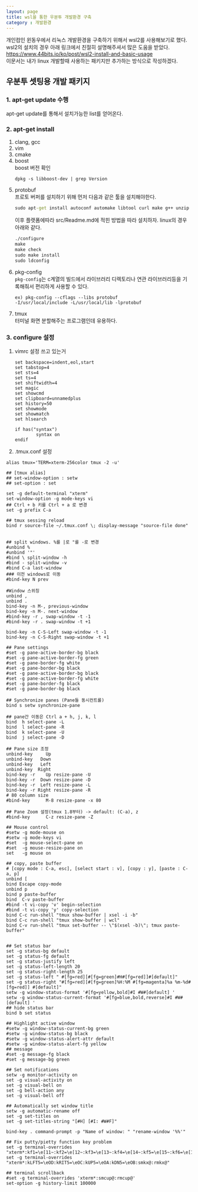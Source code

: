 ```yaml
---
layout: page
title: wsl을 통한 우분투 개발환경 구축
category : 개발환경
---
```


개인컴인 윈동우에서 리눅스 개발환경을 구축하기 위해서 wsl2를 사용해보기로 했다.  
wsl2의 설치의 경우 아래 링크에서 친절히 설명해주셔서 많은 도움을 받았다. 
https://www.44bits.io/ko/post/wsl2-install-and-basic-usage  
이문서는 내가 linux 개발할때 사용하는 패키지만 추가하는 방식으로 작성하겠다.

  
## 우분투 셋팅용 개발 패키지

### 1. apt-get update 수행
apt-get update를 통해서 설치가능한 list를 얻어온다.
### 2. apt-get install
1. clang, gcc
2. vim
3. cmake
4. boost  
    boost 버전 확인
    ```
    dpkg -s libboost-dev | grep Version
5. protobuf  
    프로토 버퍼를 설치하기 위해 먼저 다음과 같은 툴을 설치해야한다.  
    ```cmd
    sudo apt-get install autoconf automake libtool curl make g++ unzip -y
    ```
    이후 플랫폼에따라 src/Readme.md에 적힌 방법을 따라 설치하자.
    linux의 경우 아래와 같다. 
    ```cmd
    ./configure
    make
    make check
    sudo make install
    sudo ldconfig
    ```
6. pkg-config  
    `pkg-config`는 c계열의 빌드에서 라이브러리 디렉토리나 연관 라이브러리등을 
    기록해줘서 편리하게 사용할 수 있다.
    ```
    ex) pkg-config --cflags --libs protobuf
    -I/usr/local/include -L/usr/local/lib -lprotobuf
    ```
7. tmux  
    터미널 화면 분할해주는 프로그램인데 유용하다.

### 3. configure 설정
1. vimrc 설정
    쓰고 있는거
    ```
    set backspace=indent,eol,start      
    set tabstop=4           
    set sts=4               
    set ts=4
    set shiftwidth=4        
    set magic               
    set showcmd             
    set clipboard=unnamedplus
    set history=50          
    set showmode           
    set showmatch           
    set hlsearch            

    if has("syntax")
            syntax on
    endif
    ``` 
2. .tmux.conf 설정

```
alias tmux='TERM=xterm-256color tmux -2 -u'
```

```
## [tmux alias]
## set-window-option : setw
## set-option : set 

set -g default-terminal "xterm"
set-window-option -g mode-keys vi
## Ctrl + b 키를 Ctrl + a 로 변경
set -g prefix C-a

## tmux sessing reload
bind r source-file ~/.tmux.conf \; display-message "source-file done"


## split windows. %를 |로 "를 -로 변경
#unbind %
#unbind '"'
#bind \ split-window -h
#bind - split-window -v
#bind C-a last-window
### 이전 windows로 이동  
#bind-key N prev

#Window 스위칭
unbind ,
unbind .
bind-key -n M-, previous-window 
bind-key -n M-. next-window 
#bind-key -r , swap-window -t -1
#bind-key -r . swap-window -t +1

bind-key -n C-S-Left swap-window -t -1
bind-key -n C-S-Right swap-window -t +1

## Pane settings
#set -g pane-active-border-bg black
#set -g pane-active-border-fg green
#set -g pane-border-fg white
#set -g pane-border-bg black
#set -g pane-active-border-bg black
#set -g pane-active-border-fg white
#set -g pane-border-fg black
#set -g pane-border-bg black

## Synchronize panes (Pane들 동시컨트롤) 
bind s setw synchronize-pane

## pane간 이동은 Ctrl a + h, j, k, l 
bind  h select-pane -L
bind  l select-pane -R
bind  k select-pane -U
bind  j select-pane -D

## Pane size 조정 
unbind-key     Up 
unbind-key   Down 
unbind-key   Left 
unbind-key  Right
bind-key -r    Up resize-pane -U
bind-key -r  Down resize-pane -D
bind-key -r  Left resize-pane -L
bind-key -r Right resize-pane -R
# 80 column size 
#bind-key      M-8 resize-pane -x 80

## Pane Zoom 설정(tmux 1.8부터) -> default: (C-a), z
#bind-key      C-z resize-pane -Z

## Mouse control 
#setw -g mode-mouse on
#setw -g mode-keys vi
#set  -g mouse-select-pane on
#set  -g mouse-resize-pane on  
set   -g mouse on

## copy, paste buffer 
# [copy mode : C-a, esc], [select start : v], [copy : y], [paste : C-a, p]   
unbind [
bind Escape copy-mode
unbind p
bind p paste-buffer
bind  C-v paste-buffer
#bind -t vi-copy 'v' begin-selection
#bind -t vi-copy 'y' copy-selection
bind C-c run-shell "tmux show-buffer | xsel -i -b"
bind C-c run-shell "tmux show-buffer | wcl"
bind C-v run-shell "tmux set-buffer -- \"$(xsel -b)\"; tmux paste-buffer"

 
## Set status bar
set -g status-bg default
set -g status-fg default
set -g status-justify left
set -g status-left-length 20
set -g status-right-length 25
set -g status-left " #[fg=red][#[fg=green]#H#[fg=red]]#[default]"
set -g status-right "#[fg=red][#[fg=green]%H:%M #[fg=magenta]%a %m-%d#[fg=red]] #[default]"
setw -g window-status-format '#[fg=yellow,bold]#I #W#[default] '
setw -g window-status-current-format '#[fg=blue,bold,reverse]#I #W#[default] '
## hide status bar 
bind b set status 

## Highlight active window
#setw -g window-status-current-bg green
#setw -g window-status-bg black
#setw -g window-status-alert-attr default
#setw -g window-status-alert-fg yellow
## message
#set -g message-fg black
#set -g message-bg green

## Set notifications
setw -g monitor-activity on
set -g visual-activity on
set -g visual-bell on
set -g bell-action any
set -g visual-bell off

## Automatically set window title
setw -g automatic-rename off
set -g set-titles on
set -g set-titles-string "[#H] [#I: #W#F]"

bind-key . command-prompt -p "Name of window: " "rename-window '%%'"

## Fix putty/pietty function key problem
set -g terminal-overrides "xterm*:kf1=\e[11~:kf2=\e[12~:kf3=\e[13~:kf4=\e[14~:kf5=\e[15~:kf6=\e[17~:kf7=\e[18~:kf8=\e[19~"
set -g terminal-overrides "xterm*:kLFT5=\eOD:kRIT5=\eOC:kUP5=\eOA:kDN5=\eOB:smkx@:rmkx@"

## terminal scrollback
#set -g terminal-overrides 'xterm*:smcup@:rmcup@'
set-option -g history-limit 100000
```

